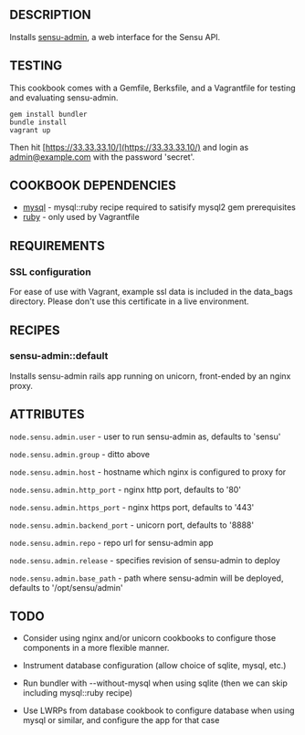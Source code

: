 ## DESCRIPTION

Installs [sensu-admin](https://github.com/sensu/sensu-admin), a web interface for the Sensu API.

## TESTING

This cookbook comes with a Gemfile, Berksfile, and a Vagrantfile for
testing and evaluating sensu-admin.

```
gem install bundler
bundle install
vagrant up
```

Then hit [https://33.33.33.10/](https://33.33.33.10/) and login as admin@example.com with the password 'secret'.

## COOKBOOK DEPENDENCIES

* [mysql](http://community.opscode.com/cookbooks/mysql) - mysql::ruby recipe required to satisify mysql2 gem prerequisites
* [ruby](http://community.opscode.com/cookbooks/ruby) - only used by Vagrantfile

## REQUIREMENTS

### SSL configuration

For ease of use with Vagrant, example ssl data is included in the data_bags directory. Please don't use this certificate in a live environment.

## RECIPES

### sensu-admin::default

Installs sensu-admin rails app running on unicorn, front-ended by an nginx proxy.

## ATTRIBUTES

`node.sensu.admin.user` - user to run sensu-admin as, defaults to 'sensu'

`node.sensu.admin.group` - ditto above

`node.sensu.admin.host` - hostname which nginx is configured to proxy for

`node.sensu.admin.http_port` - nginx http port, defaults to '80'

`node.sensu.admin.https_port` - nginx https port, defaults to '443'

`node.sensu.admin.backend_port` - unicorn port, defaults to '8888'

`node.sensu.admin.repo` - repo url for sensu-admin app

`node.sensu.admin.release` - specifies revision of sensu-admin to deploy

`node.sensu.admin.base_path` - path where sensu-admin will be deployed, defaults to '/opt/sensu/admin'

## TODO

* Consider using nginx and/or unicorn cookbooks to configure those components in a more flexible manner.

* Instrument database configuration (allow choice of sqlite, mysql, etc.)

* Run bundler with --without-mysql when using sqlite (then we can skip including mysql::ruby recipe)

* Use LWRPs from database cookbook to configure database when using mysql or similar, and configure the app for that case